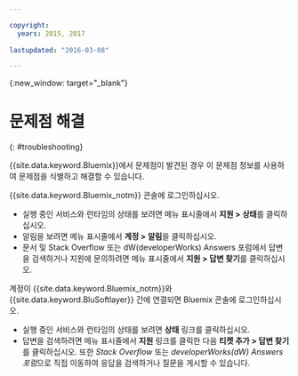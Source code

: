 ```yaml
---

copyright:
  years: 2015, 2017
  
lastupdated: "2016-03-08"

---
```



{:new_window: target="_blank"}



# 문제점 해결
{: #troubleshooting}

{{site.data.keyword.Bluemix}}에서 문제점이 발견된 경우 이 문제점 정보를 사용하여 문제점을 식별하고 해결할 수 있습니다.

{{site.data.keyword.Bluemix_notm}} 콘솔에 로그인하십시오.
* 실행 중인 서비스와 런타임의 상태를 보려면 메뉴 표시줄에서 **지원 > 상태**를 클릭하십시오.
* 알림을 보려면 메뉴 표시줄에서 **계정 > 알림**을 클릭하십시오. 
* 문서 및 Stack Overflow 또는 dW(developerWorks) Answers 포럼에서 답변을 검색하거나 지원에 문의하려면 메뉴 표시줄에서 **지원 > 답변 찾기**를 클릭하십시오.

계정이 {{site.data.keyword.Bluemix_notm}}와 {{site.data.keyword.BluSoftlayer}} 간에 연결되면 Bluemix 콘솔에 로그인하십시오.
* 실행 중인 서비스와 런타임의 상태를 보려면 **상태** 링크를 클릭하십시오.
* 답변을 검색하려면 메뉴 표시줄에서 **지원** 링크를 클릭한 다음 **티켓 추가 > 답변 찾기**를 클릭하십시오.
  또한 *Stack Overflow* 또는 *developerWorks(dW) Answers 포럼*으로 직접 이동하여 응답을 검색하거나 질문을 게시할 수 있습니다.
